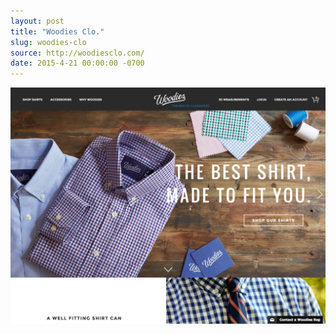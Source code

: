 ```yaml
---
layout: post
title: "Woodies Clo."
slug: woodies-clo
source: http://woodiesclo.com/
date: 2015-4-21 00:00:00 -0700
---
```


<img src="/screenshots/woodies-clo.jpg">
